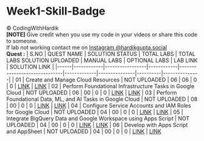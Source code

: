 # Week1-Skill-Badge
©️ CodingWithHardik<br>
**[NOTE]** Give credit when you use my code in your videos or share this code to someone.<br>
If lab not working contact me on [Instagram @hardikgupta.social](https://www.instagram.com/hardikgupta.social/)<br>
**Quest :**
| S.NO | QUEST NAME | SOLUTION STATUS | TOTAL LABS | TOTAL LABS SOLUTION UPLOADED | MANUAL LABS | OPTIONAL LABS | LAB LINK | SOLUTION LINK |
|------|------------|-----------------|------------|------------------------------|-------------|---------------|----------|---------------|
|  01  | Create and Manage Cloud Resources | NOT UPLOADED | 06 | 06 | 0 | 0 | [LINK](https://www.cloudskillsboost.google/quests/120) | [LINK](https://github.com/CloudHustlers/Week1-Skill-Badge/tree/main/01%20_%20Create%20and%20Manage%20Cloud%20Resources)
|  02  | Perform Foundational Infrastructure Tasks in Google Cloud | NOT UPLOADED | 06 | 00 | 0 | 0 | [LINK](https://www.cloudskillsboost.google/quests/118) | [LINK](https://github.com/CloudHustlers/Week1-Skill-Badge/tree/main/02%20_%20Perform%20Foundational%20Infrastructure%20Tasks%20in%20Google%20Cloud)
|  03  | Perform Foundational Data, ML, and AI Tasks in Google Cloud | NOT UPLOADED | 08 | 00 | 0 | 0 | [LINK](https://www.cloudskillsboost.google/quests/117) | [LINK](https://github.com/CloudHustlers/Week1-Skill-Badge/tree/main/03%20_%20Perform%20Foundational%20Data,%20ML,%20and%20AI%20Tasks%20in%20Google%20Cloud)
|  04  | Configure Service Accounts and IAM Roles for Google Cloud | NOT UPLOADED | 04 | 00 | 0 | 0 | [LINK](https://www.cloudskillsboost.google/quests/328) | [LINK](https://github.com/CloudHustlers/Week1-Skill-Badge/tree/main/04%20_%20Configure%20Service%20Accounts%20and%20IAM%20Roles%20for%20Google%20Cloud)
|  05  | Integrate BigQuery Data and Google Workspace using Apps Script | NOT UPLOADED | 04 | 00 | 0 | 0 | [LINK](https://www.cloudskillsboost.google/quests/327) | [LINK](https://github.com/CloudHustlers/Week1-Skill-Badge/tree/main/05%20_%20Integrate%20BigQuery%20Data%20and%20Google%20Workspace%20using%20Apps%20Script)
|  06  | Develop with Apps Script and AppSheet | NOT UPLOADED | 04 | 00 | 0 | 0 | [LINK](https://www.cloudskillsboost.google/quests/324) | [LINK](https://github.com/CloudHustlers/Week1-Skill-Badge/tree/main/06%20_%20Develop%20with%20Apps%20Script%20and%20AppSheet)

